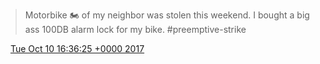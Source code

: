 > Motorbike 🏍 of my neighbor was stolen this weekend\. I bought a big ass 100DB alarm lock for my bike\. \#preemptive\-strike

<img src="../../media/tweet.ico" width="12" /> [Tue Oct 10 16:36:25 +0000 2017](https://twitter.com/DromerDenker/status/917790936603742209)